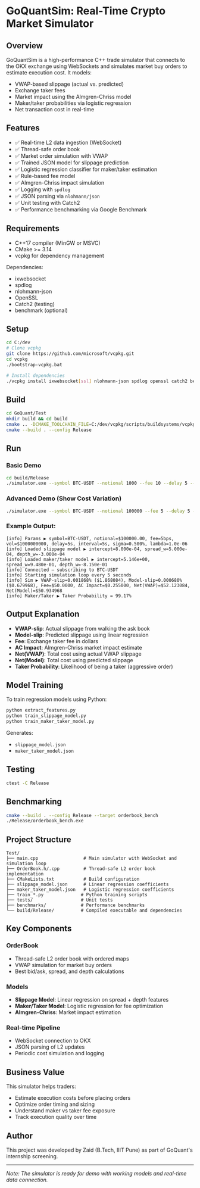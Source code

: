 # GoQuantSim: Real-Time Crypto Market Simulator

## Overview

GoQuantSim is a high-performance C++ trade simulator that connects to the OKX exchange using WebSockets and simulates market buy orders to estimate execution cost. It models:

- VWAP-based slippage (actual vs. predicted)
- Exchange taker fees
- Market impact using the Almgren-Chriss model
- Maker/taker probabilities via logistic regression
- Net transaction cost in real-time

## Features

- ✅ Real-time L2 data ingestion (WebSocket)
- ✅ Thread-safe order book
- ✅ Market order simulation with VWAP
- ✅ Trained JSON model for slippage prediction
- ✅ Logistic regression classifier for maker/taker estimation
- ✅ Rule-based fee model
- ✅ Almgren-Chriss impact simulation
- ✅ Logging with `spdlog`
- ✅ JSON parsing via `nlohmann/json`
- ✅ Unit testing with Catch2
- ✅ Performance benchmarking via Google Benchmark

## Requirements

- C++17 compiler (MinGW or MSVC)
- CMake >= 3.14
- vcpkg for dependency management

Dependencies:

- ixwebsocket
- spdlog
- nlohmann-json
- OpenSSL
- Catch2 (testing)
- benchmark (optional)

## Setup

```bash
cd C:/dev
# Clone vcpkg
git clone https://github.com/microsoft/vcpkg.git
cd vcpkg
./bootstrap-vcpkg.bat

# Install dependencies
./vcpkg install ixwebsocket[ssl] nlohmann-json spdlog openssl catch2 benchmark
```

## Build

```bash
cd GoQuant/Test
mkdir build && cd build
cmake .. -DCMAKE_TOOLCHAIN_FILE=C:/dev/vcpkg/scripts/buildsystems/vcpkg.cmake -DCMAKE_BUILD_TYPE=Release
cmake --build . --config Release
```

## Run

### Basic Demo
```bash
cd build/Release
./simulator.exe --symbol BTC-USDT --notional 1000 --fee 10 --delay 5 --interval 5
```

### Advanced Demo (Show Cost Variation)
```bash
./simulator.exe --symbol BTC-USDT --notional 100000 --fee 5 --delay 5 --interval 5
```

### Example Output:

```
[info] Params ▶ symbol=BTC-USDT, notional=$100000.00, fee=5bps, vol=$1000000000, delay=5s, interval=5s, sigma=0.500%, lambda=1.0e-06
[info] Loaded slippage model ▶ intercept=8.000e-04, spread_w=5.000e-04, depth_w=-3.000e-04
[info] Loaded maker/taker model ▶ intercept=5.146e+00, spread_w=9.480e-01, depth_w=-8.150e-01
[info] Connected – subscribing to BTC-USDT
[info] Starting simulation loop every 5 seconds
[info] Sim ▶ VWAP-slip=0.001868% ($1.868084), Model-slip=0.000680% ($0.679968), Fee=$50.0000, AC Impact=$0.255000, Net(VWAP)=$52.123084, Net(Model)=$50.934968
[info] Maker/Taker ▶ Taker Probability = 99.17%
```

## Output Explanation

- **VWAP-slip**: Actual slippage from walking the ask book
- **Model-slip**: Predicted slippage using linear regression
- **Fee**: Exchange taker fee in dollars
- **AC Impact**: Almgren-Chriss market impact estimate
- **Net(VWAP)**: Total cost using actual VWAP slippage
- **Net(Model)**: Total cost using predicted slippage
- **Taker Probability**: Likelihood of being a taker (aggressive order)

## Model Training

To train regression models using Python:

```bash
python extract_features.py
python train_slippage_model.py
python train_maker_taker_model.py
```

Generates:

- `slippage_model.json`
- `maker_taker_model.json`

## Testing

```bash
ctest -C Release
```

## Benchmarking

```bash
cmake --build . --config Release --target orderbook_bench
./Release/orderbook_bench.exe
```

## Project Structure

```
Test/
├── main.cpp                 # Main simulator with WebSocket and simulation loop
├── OrderBook.h/.cpp         # Thread-safe L2 order book implementation
├── CMakeLists.txt           # Build configuration
├── slippage_model.json      # Linear regression coefficients
├── maker_taker_model.json   # Logistic regression coefficients
├── train_*.py              # Python training scripts
├── tests/                  # Unit tests
├── benchmarks/             # Performance benchmarks
└── build/Release/          # Compiled executable and dependencies
```

## Key Components

### OrderBook
- Thread-safe L2 order book with ordered maps
- VWAP simulation for market buy orders
- Best bid/ask, spread, and depth calculations

### Models
- **Slippage Model**: Linear regression on spread + depth features
- **Maker/Taker Model**: Logistic regression for fee optimization
- **Almgren-Chriss**: Market impact estimation

### Real-time Pipeline
- WebSocket connection to OKX
- JSON parsing of L2 updates
- Periodic cost simulation and logging

## Business Value

This simulator helps traders:
- Estimate execution costs before placing orders
- Optimize order timing and sizing
- Understand maker vs taker fee exposure
- Track execution quality over time

## Author

This project was developed by Zaid (B.Tech, IIIT Pune) as part of GoQuant's internship screening.

---

*Note: The simulator is ready for demo with working models and real-time data connection.* 
